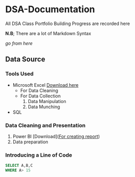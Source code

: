 # DSA-Documentation
All DSA Class Portfolio Building Progress are recorded here

**N.B**; There are a lot of Markdown Syntax

*go from here*

## Data Source
### Tools Used
- Microsoft Excel [Download here](https://microsoft-office.en.softonic.com)
    - For Data Cleaning
    - For Data Collection
      1. Data Manipulation
      2. Data Munching
-  SQL

### Data Cleaning and Presentation
1. Power BI [Download]([For creating report](https://www.microsoft.com/en-us/download/details.aspx?id=58494))
2. Data preparation

### Introducing a Line of Code

~~~  SQL
SELECT A,B,C
WHERE A> 15

~~~
